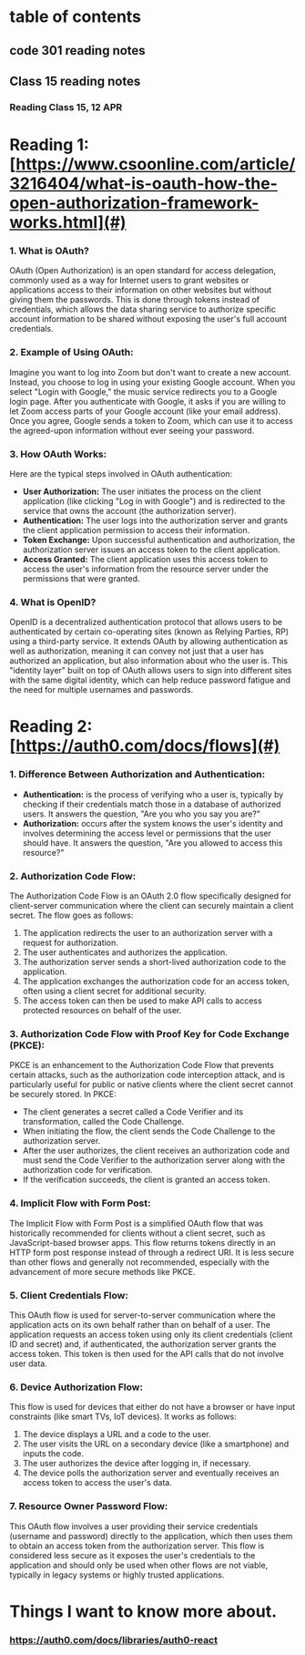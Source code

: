 # table of contents
## code 301 reading notes
## Class 15 reading notes
### Reading Class 15, 12 APR

# Reading 1: [https://www.csoonline.com/article/3216404/what-is-oauth-how-the-open-authorization-framework-works.html](#)

### 1. What is OAuth?
OAuth (Open Authorization) is an open standard for access delegation, commonly used as a way for Internet users to grant websites or applications access to their information on other websites but without giving them the passwords. This is done through tokens instead of credentials, which allows the data sharing service to authorize specific account information to be shared without exposing the user's full account credentials.

### 2. Example of Using OAuth:
Imagine you want to log into Zoom but don't want to create a new account. Instead, you choose to log in using your existing Google account. When you select "Login with Google," the music service redirects you to a Google login page. After you authenticate with Google, it asks if you are willing to let Zoom access parts of your Google account (like your email address). Once you agree, Google sends a token to Zoom, which can use it to access the agreed-upon information without ever seeing your password.

### 3. How OAuth Works:
Here are the typical steps involved in OAuth authentication:
- **User Authorization:** The user initiates the process on the client application (like clicking "Log in with Google") and is redirected to the service that owns the account (the authorization server).
- **Authentication:** The user logs into the authorization server and grants the client application permission to access their information.
- **Token Exchange:** Upon successful authentication and authorization, the authorization server issues an access token to the client application.
- **Access Granted:** The client application uses this access token to access the user's information from the resource server under the permissions that were granted.

### 4. What is OpenID?
OpenID is a decentralized authentication protocol that allows users to be authenticated by certain co-operating sites (known as Relying Parties, RP) using a third-party service. It extends OAuth by allowing authentication as well as authorization, meaning it can convey not just that a user has authorized an application, but also information about who the user is. This "identity layer" built on top of OAuth allows users to sign into different sites with the same digital identity, which can help reduce password fatigue and the need for multiple usernames and passwords.

# Reading 2: [https://auth0.com/docs/flows](#)

### 1. Difference Between Authorization and Authentication:
- **Authentication:** is the process of verifying who a user is, typically by checking if their credentials match those in a database of authorized users. It answers the question, "Are you who you say you are?"
- **Authorization:** occurs after the system knows the user's identity and involves determining the access level or permissions that the user should have. It answers the question, "Are you allowed to access this resource?"

### 2. Authorization Code Flow:
The Authorization Code Flow is an OAuth 2.0 flow specifically designed for client-server communication where the client can securely maintain a client secret. The flow goes as follows:
1. The application redirects the user to an authorization server with a request for authorization.
2. The user authenticates and authorizes the application.
3. The authorization server sends a short-lived authorization code to the application.
4. The application exchanges the authorization code for an access token, often using a client secret for additional security.
5. The access token can then be used to make API calls to access protected resources on behalf of the user.

### 3. Authorization Code Flow with Proof Key for Code Exchange (PKCE):
PKCE is an enhancement to the Authorization Code Flow that prevents certain attacks, such as the authorization code interception attack, and is particularly useful for public or native clients where the client secret cannot be securely stored. In PKCE:
- The client generates a secret called a Code Verifier and its transformation, called the Code Challenge.
- When initiating the flow, the client sends the Code Challenge to the authorization server.
- After the user authorizes, the client receives an authorization code and must send the Code Verifier to the authorization server along with the authorization code for verification.
- If the verification succeeds, the client is granted an access token.

### 4. Implicit Flow with Form Post:
The Implicit Flow with Form Post is a simplified OAuth flow that was historically recommended for clients without a client secret, such as JavaScript-based browser apps. This flow returns tokens directly in an HTTP form post response instead of through a redirect URI. It is less secure than other flows and generally not recommended, especially with the advancement of more secure methods like PKCE.

### 5. Client Credentials Flow:
This OAuth flow is used for server-to-server communication where the application acts on its own behalf rather than on behalf of a user. The application requests an access token using only its client credentials (client ID and secret) and, if authenticated, the authorization server grants the access token. This token is then used for the API calls that do not involve user data.

### 6. Device Authorization Flow:
This flow is used for devices that either do not have a browser or have input constraints (like smart TVs, IoT devices). It works as follows:
1. The device displays a URL and a code to the user.
2. The user visits the URL on a secondary device (like a smartphone) and inputs the code.
3. The user authorizes the device after logging in, if necessary.
4. The device polls the authorization server and eventually receives an access token to access the user's data.

### 7. Resource Owner Password Flow:
This OAuth flow involves a user providing their service credentials (username and password) directly to the application, which then uses them to obtain an access token from the authorization server. This flow is considered less secure as it exposes the user's credentials to the application and should only be used when other flows are not viable, typically in legacy systems or highly trusted applications.


# Things I want to know more about.
### https://auth0.com/docs/libraries/auth0-react